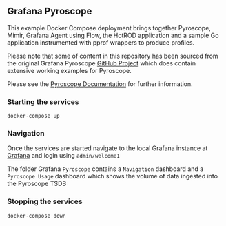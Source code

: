 ## Grafana Pyroscope

This example Docker Compose deployment brings together Pyroscope, Mimir, Grafana Agent using Flow, the HotROD application and a sample Go application instrumented with pprof wrappers to produce profiles.

Please note that some of content in this repository has been sourced from the original Grafana Pyroscope [GitHub Project](https://github.com/grafana/pyroscope) which does contain extensive working examples for Pyroscope.

Please see the [Pyroscope Documentation](https://grafana.com/docs/pyroscope/latest/?pg=oss-pyroscope&plcmt=hero-btn-3) for further information.

### Starting the services
```docker-compose up```

### Navigation
Once the services are started navigate to the local Grafana instance at [Grafana](http://localhost:3000) and login using ```admin/welcome1```

The folder Grafana ```Pyroscope``` contains a ```Navigation``` dashboard and a ```Pyroscope Usage``` dashboard which shows the volume of data ingested into the Pyroscope TSDB

### Stopping the services
```docker-compose down```

